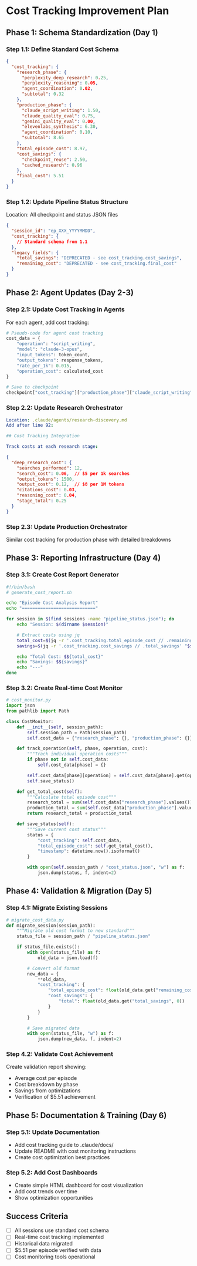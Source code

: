 # Cost Tracking Improvement Plan

## Phase 1: Schema Standardization (Day 1)

### Step 1.1: Define Standard Cost Schema
```json
{
  "cost_tracking": {
    "research_phase": {
      "perplexity_deep_research": 0.25,
      "perplexity_reasoning": 0.05,
      "agent_coordination": 0.02,
      "subtotal": 0.32
    },
    "production_phase": {
      "claude_script_writing": 1.50,
      "claude_quality_eval": 0.75,
      "gemini_quality_eval": 0.00,
      "elevenlabs_synthesis": 6.30,
      "agent_coordination": 0.10,
      "subtotal": 8.65
    },
    "total_episode_cost": 8.97,
    "cost_savings": {
      "checkpoint_reuse": 2.50,
      "cached_research": 0.96
    },
    "final_cost": 5.51
  }
}
```

### Step 1.2: Update Pipeline Status Structure
Location: All checkpoint and status JSON files
```json
{
  "session_id": "ep_XXX_YYYYMMDD",
  "cost_tracking": {
    // Standard schema from 1.1
  },
  "legacy_fields": {
    "total_savings": "DEPRECATED - see cost_tracking.cost_savings",
    "remaining_cost": "DEPRECATED - see cost_tracking.final_cost"
  }
}
```

## Phase 2: Agent Updates (Day 2-3)

### Step 2.1: Update Cost Tracking in Agents
For each agent, add cost tracking:

```python
# Pseudo-code for agent cost tracking
cost_data = {
    "operation": "script_writing",
    "model": "claude-3-opus",
    "input_tokens": token_count,
    "output_tokens": response_tokens,
    "rate_per_1k": 0.015,
    "operation_cost": calculated_cost
}

# Save to checkpoint
checkpoint["cost_tracking"]["production_phase"]["claude_script_writing"] += operation_cost
```

### Step 2.2: Update Research Orchestrator
```yaml
Location: .claude/agents/research-discovery.md
Add after line 92:

## Cost Tracking Integration

Track costs at each research stage:
```
```json
{
  "deep_research_cost": {
    "searches_performed": 12,
    "search_cost": 0.06,  // $5 per 1k searches
    "output_tokens": 1500,
    "output_cost": 0.12,  // $8 per 1M tokens
    "citations_cost": 0.03,
    "reasoning_cost": 0.04,
    "stage_total": 0.25
  }
}
```

### Step 2.3: Update Production Orchestrator
Similar cost tracking for production phase with detailed breakdowns

## Phase 3: Reporting Infrastructure (Day 4)

### Step 3.1: Create Cost Report Generator
```bash
#!/bin/bash
# generate_cost_report.sh

echo "Episode Cost Analysis Report"
echo "============================"

for session in $(find sessions -name "pipeline_status.json"); do
    echo "Session: $(dirname $session)"

    # Extract costs using jq
    total_cost=$(jq -r '.cost_tracking.total_episode_cost // .remaining_cost' "$session")
    savings=$(jq -r '.cost_tracking.cost_savings // .total_savings' "$session")

    echo "Total Cost: $${total_cost}"
    echo "Savings: $${savings}"
    echo "---"
done
```

### Step 3.2: Create Real-time Cost Monitor
```python
# cost_monitor.py
import json
from pathlib import Path

class CostMonitor:
    def __init__(self, session_path):
        self.session_path = Path(session_path)
        self.cost_data = {"research_phase": {}, "production_phase": {}}

    def track_operation(self, phase, operation, cost):
        """Track individual operation costs"""
        if phase not in self.cost_data:
            self.cost_data[phase] = {}

        self.cost_data[phase][operation] = self.cost_data[phase].get(operation, 0) + cost
        self.save_status()

    def get_total_cost(self):
        """Calculate total episode cost"""
        research_total = sum(self.cost_data["research_phase"].values())
        production_total = sum(self.cost_data["production_phase"].values())
        return research_total + production_total

    def save_status(self):
        """Save current cost status"""
        status = {
            "cost_tracking": self.cost_data,
            "total_episode_cost": self.get_total_cost(),
            "timestamp": datetime.now().isoformat()
        }

        with open(self.session_path / "cost_status.json", "w") as f:
            json.dump(status, f, indent=2)
```

## Phase 4: Validation & Migration (Day 5)

### Step 4.1: Migrate Existing Sessions
```python
# migrate_cost_data.py
def migrate_session(session_path):
    """Migrate old cost format to new standard"""
    status_file = session_path / "pipeline_status.json"

    if status_file.exists():
        with open(status_file) as f:
            old_data = json.load(f)

        # Convert old format
        new_data = {
            **old_data,
            "cost_tracking": {
                "total_episode_cost": float(old_data.get("remaining_cost", 0)),
                "cost_savings": {
                    "total": float(old_data.get("total_savings", 0))
                }
            }
        }

        # Save migrated data
        with open(status_file, "w") as f:
            json.dump(new_data, f, indent=2)
```

### Step 4.2: Validate Cost Achievement
Create validation report showing:
- Average cost per episode
- Cost breakdown by phase
- Savings from optimizations
- Verification of $5.51 achievement

## Phase 5: Documentation & Training (Day 6)

### Step 5.1: Update Documentation
- Add cost tracking guide to .claude/docs/
- Update README with cost monitoring instructions
- Create cost optimization best practices

### Step 5.2: Add Cost Dashboards
- Create simple HTML dashboard for cost visualization
- Add cost trends over time
- Show optimization opportunities

## Success Criteria
- [ ] All sessions use standard cost schema
- [ ] Real-time cost tracking implemented
- [ ] Historical data migrated
- [ ] $5.51 per episode verified with data
- [ ] Cost monitoring tools operational
